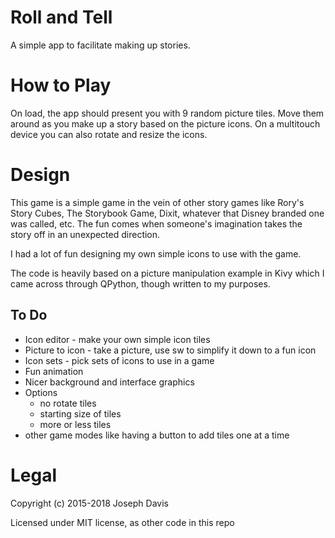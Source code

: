 # Roll and Tell

A simple app to facilitate making up stories.

# How to Play

On load, the app should present you with 9 random picture tiles.  Move them
around as you make up a story based on the picture icons.  On a multitouch
device you can also rotate and resize the icons.


# Design

This game is a simple game in the vein of other story games like Rory's Story
Cubes, The Storybook Game, Dixit, whatever that Disney branded one was called, 
etc.  The fun comes when someone's imagination takes the story off in an
unexpected direction.

I had a lot of fun designing my own simple icons to use with the game.

The code is heavily based on a picture manipulation example in Kivy which I came
across through QPython, though written to my purposes.

## To Do

* Icon editor - make your own simple icon tiles
* Picture to icon - take a picture, use sw to simplify it down to a fun icon
* Icon sets - pick sets of icons to use in a game
* Fun animation
* Nicer background and interface graphics
* Options
  * no rotate tiles
  * starting size of tiles
  * more or less tiles
* other game modes like having a button to add tiles one at a time

# Legal

Copyright (c) 2015-2018 Joseph Davis

Licensed under MIT license, as other code in this repo
